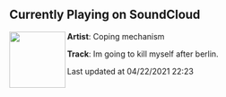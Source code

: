 ## Currently Playing on SoundCloud

[<img align="left" width="100" src="https://i1.sndcdn.com/artworks-xQ8MNiGKzj6dG9cY-zKSgSQ-t500x500.jpg">](https://soundcloud.com/hollow_love/im-going-to-kill-myself-after-berlin)

**Artist**: Coping mechanism 

**Track**: Im going to kill myself after berlin.

Last updated at 04/22/2021 22:23
